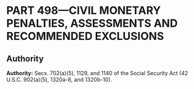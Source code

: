 # PART 498—CIVIL MONETARY PENALTIES, ASSESSMENTS AND RECOMMENDED EXCLUSIONS


## Authority

**Authority:** Secs. 702(a)(5), 1129, and 1140 of the Social Security Act (42 U.S.C. 902(a)(5), 1320a-8, and 1320b-10).


